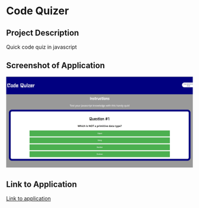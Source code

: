 # Code Quizer

## Project Description
Quick code quiz in javascript

## Screenshot of Application
![Screenshot of Application](assets/img/screenshot.jpg)

## Link to Application
[Link to application](https://wingeh.github.io/code-quiz/)
